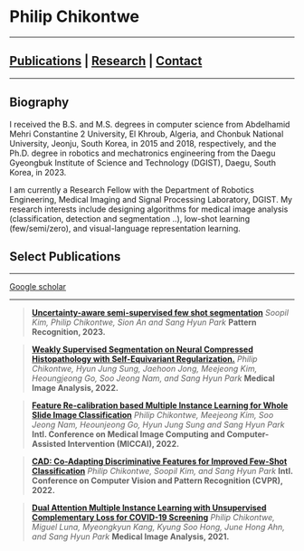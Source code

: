 # Philip Chikontwe
---------------------------------------------------------
## [Publications](Pubs.md) | [Research](research.md) | [Contact](CV.md)
---------------------------------------------------------
## Biography 

I received the B.S. and M.S. degrees in computer science from Abdelhamid Mehri Constantine 2 University, El Khroub, Algeria, and Chonbuk National University, Jeonju,
South Korea, in 2015 and 2018, respectively, and the Ph.D. degree in robotics and mechatronics engineering from the Daegu Gyeongbuk Institute of Science and Technology (DGIST), Daegu, South Korea,
in 2023.

I am currently a Research Fellow with the Department of Robotics Engineering, Medical Imaging and Signal Processing Laboratory, DGIST. My research interests include designing algorithms for medical
image analysis (classification, detection and segmentation ..), low-shot learning (few/semi/zero), and visual-language representation learning.

## Select Publications
----------------------

[Google scholar](https://scholar.google.com/citations?user=8jHbkMcAAAAJ&hl=en)

----------------------
> **[Uncertainty-aware semi-supervised few shot segmentation](https://www.sciencedirect.com/science/article/pii/S0031320322007713)**
*Soopil Kim, Philip Chikontwe, Sion An and Sang Hyun Park*
**Pattern Recognition, 2023.**

> **[Weakly Supervised Segmentation on Neural Compressed Histopathology with Self-Equivariant Regularization.](https://www.sciencedirect.com/science/article/pii/S1361841522001293)**
*Philip Chikontwe, Hyun Jung Sung, Jaehoon Jong, Meejeong Kim, Heoungjeong Go, Soo Jeong Nam, and Sang Hyun Park*
**Medical Image Analysis, 2022.**

> **[Feature Re-calibration based Multiple Instance Learning for Whole Slide Image Classification](https://link.springer.com/chapter/10.1007/978-3-031-16434-7_41)**
*Philip Chikontwe, Meejeong Kim, Soo Jeong Nam, Heounjeong Go, Hyun Jung Sung and Sang Hyun Park*
**Intl. Conference on Medical Image Computing and Computer-Assisted Intervention (MICCAI), 2022.**

> **[CAD: Co-Adapting Discriminative Features for Improved Few-Shot Classification](https://openaccess.thecvf.com/content/CVPR2022/papers/Chikontwe_CAD_Co-Adapting_Discriminative_Features_for_Improved_Few-Shot_Classification_CVPR_2022_paper.pdf)**
*Philip Chikontwe, Soopil Kim, and Sang Hyun Park*
**Intl. Conference on Computer Vision and Pattern Recognition (CVPR), 2022.**

> **[Dual Attention Multiple Instance Learning with Unsupervised Complementary Loss for COVID-19 Screening](https://www.sciencedirect.com/science/article/pii/S1361841521001511)**
*Philip Chikontwe, Miguel Luna, Myeongkyun Kang, Kyung Soo Hong, June Hong Ahn, and Sang Hyun Park*
**Medical Image Analysis, 2021.**



